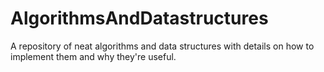 # AlgorithmsAndDatastructures
A repository of neat algorithms and data structures with details on how to implement them and why they're useful.
